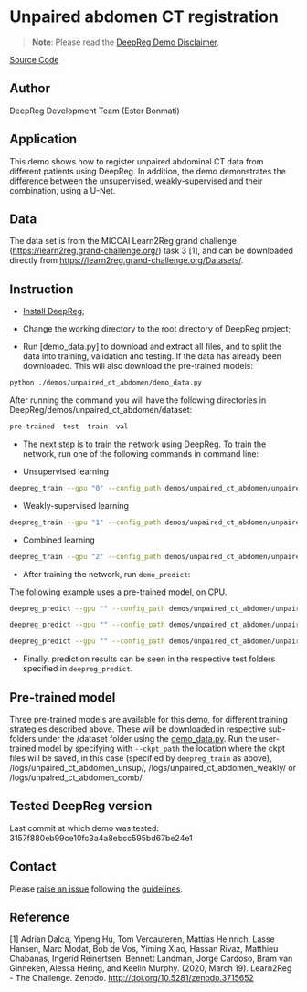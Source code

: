 # Unpaired abdomen CT registration

> **Note**: Please read the
> [DeepReg Demo Disclaimer](introduction.html#demo-disclaimer).

[Source Code](https://github.com/DeepRegNet/DeepReg/tree/main/demos/unpaired_ct_abdomen)

## Author

DeepReg Development Team (Ester Bonmati)

## Application

This demo shows how to register unpaired abdominal CT data from different patients using
DeepReg. In addition, the demo demonstrates the difference between the unsupervised,
weakly-supervised and their combination, using a U-Net.

## Data

The data set is from the MICCAI Learn2Reg grand challenge
(https://learn2reg.grand-challenge.org/) task 3 [1], and can be downloaded directly from
https://learn2reg.grand-challenge.org/Datasets/.

## Instruction

- [Install DeepReg](https://deepreg.readthedocs.io/en/latest/getting_started/install.html);

- Change the working directory to the root directory of DeepReg project;

- Run [demo_data.py] to download and extract all files, and to split the data into
  training, validation and testing. If the data has already been downloaded. This will
  also download the pre-trained models:

```bash
python ./demos/unpaired_ct_abdomen/demo_data.py
```

After running the command you will have the following directories in
DeepReg/demos/unpaired_ct_abdomen/dataset:

```bash
pre-trained  test  train  val
```

- The next step is to train the network using DeepReg. To train the network, run one of
  the following commands in command line:

- Unsupervised learning

```bash
deepreg_train --gpu "0" --config_path demos/unpaired_ct_abdomen/unpaired_ct_abdomen_unsup.yaml --log_dir unpaired_ct_abdomen_unsup
```

- Weakly-supervised learning

```bash
deepreg_train --gpu "1" --config_path demos/unpaired_ct_abdomen/unpaired_ct_abdomen_weakly.yaml --log_dir unpaired_ct_abdomen_weakly
```

- Combined learning

```bash
deepreg_train --gpu "2" --config_path demos/unpaired_ct_abdomen/unpaired_ct_abdomen_comb.yaml --log_dir unpaired_ct_abdomen_comb
```

- After training the network, run `demo_predict`:

The following example uses a pre-trained model, on CPU.

```bash
deepreg_predict --gpu "" --config_path demos/unpaired_ct_abdomen/unpaired_ct_abdomen_unsup.yaml --ckpt_path demos/unpaired_ct_abdomen/dataset/pre-trained/unsup/weights-epoch5000.ckpt --log_dir unpaired_ct_abdomen_unsup --save_png --mode test
```

```bash
deepreg_predict --gpu "" --config_path demos/unpaired_ct_abdomen/unpaired_ct_abdomen_weakly.yaml --ckpt_path demos/unpaired_ct_abdomen/dataset/pre-trained/weakly/weights-epoch2250.ckpt --log_dir unpaired_ct_abdomen_weakly --save_png --mode test
```

```bash
deepreg_predict --gpu "" --config_path demos/unpaired_ct_abdomen/unpaired_ct_abdomen_comb.yaml --ckpt_path demos/unpaired_ct_abdomen/dataset/pre-trained/comb/weights-epoch2000.ckpt --log_dir unpaired_ct_abdomen_comb --save_png --mode test
```

- Finally, prediction results can be seen in the respective test folders specified in
  `deepreg_predict`.

## Pre-trained model

Three pre-trained models are available for this demo, for different training strategies
described above. These will be downloaded in respective sub-folders under the /dataset
folder using the [demo_data.py](./demo_data.py). Run the user-trained model by
specifying with `--ckpt_path` the location where the ckpt files will be saved, in this
case (specified by `deepreg_train` as above), /logs/unpaired_ct_abdomen_unsup/,
/logs/unpaired_ct_abdomen_weakly/ or /logs/unpaired_ct_abdomen_comb/.

## Tested DeepReg version

Last commit at which demo was tested: 3157f880eb99ce10fc3a4a8ebcc595bd67be24e1

## Contact

Please [raise an issue](https://github.com/DeepRegNet/DeepReg/issues/new) following the
[guidelines](https://deepreg.readthedocs.io/en/latest/contributing/guide.html).

## Reference

[1] Adrian Dalca, Yipeng Hu, Tom Vercauteren, Mattias Heinrich, Lasse Hansen, Marc
Modat, Bob de Vos, Yiming Xiao, Hassan Rivaz, Matthieu Chabanas, Ingerid Reinertsen,
Bennett Landman, Jorge Cardoso, Bram van Ginneken, Alessa Hering, and Keelin Murphy.
(2020, March 19). Learn2Reg - The Challenge. Zenodo.
http://doi.org/10.5281/zenodo.3715652
